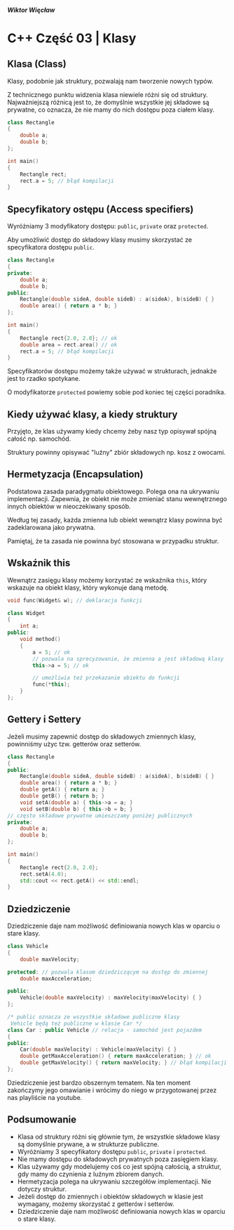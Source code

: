 ##### Wiktor Więcław 
# C++ Część 03 | Klasy

## Klasa (Class)
Klasy, podobnie jak struktury, pozwalają nam tworzenie nowych typów.

Z technicznego punktu widzenia klasa niewiele różni się od struktury. Najważniejszą różnicą jest to, że domyślnie wszystkie jej składowe są prywatne, co oznacza, że nie mamy do nich dostępu poza ciałem klasy.

```c++
class Rectangle
{
    double a;
    double b;
};

int main()
{
    Rectangle rect;
    rect.a = 5; // błąd kompilacji
}
```

## Specyfikatory ostępu (Access specifiers)
Wyróżniamy 3 modyfikatory dostępu: ```public```, ```private``` oraz ```protected```.

Aby umożliwić dostęp do składowy klasy musimy skorzystać ze specyfikatora dostępu ```public```.

```c++
class Rectangle
{
private:
    double a;
    double b;
public:
    Rectangle(double sideA, double sideB) : a(sideA), b(sideB) { }
    double area() { return a * b; }
};

int main()
{
    Rectangle rect{2.0, 2.0}; // ok
    double area = rect.area() // ok
    rect.a = 5; // błąd kompilacji
}
```

Specyfikatorów dostępu możemy także używać w strukturach, jednakże jest to rzadko spotykane.

O modyfikatorze ```protected``` powiemy sobie pod koniec tej części poradnika.

## Kiedy używać klasy, a kiedy struktury
Przyjęto, że klas używamy kiedy chcemy żeby nasz typ opisywał spójną całość np. samochód. 

Struktury powinny opisywać "luźny" zbiór składowych np. kosz z owocami.

## Hermetyzacja (Encapsulation)
Podstatowa zasada paradygmatu obiektowego. Polega ona na ukrywaniu implementacji. Zapewnia, że obiekt nie może zmieniać stanu wewnętrznego innych obiektów w nieoczekiwany sposób.

Według tej zasady, każda zmienna lub obiekt wewnątrz klasy powinna być zadeklarowana jako prywatna.

Pamiętaj, że ta zasada nie powinna być stosowana w przypadku struktur.

## Wskaźnik this
Wewnątrz zasięgu klasy możemy korzystać ze wskaźnika ```this```, który wskazuje na obiekt klasy, który wykonuje daną metodę.

```c++
void func(Widget& w); // deklaracja funkcji

class Widget
{
    int a;
public:
    void method()
    {
        a = 5; // ok
        // pozwala na sprecyzowanie, że zmienna a jest składową klasy
        this->a = 5; // ok

        // umożliwia też przekazanie obiektu do funkcji
        func(*this);
    }
};
```

## Gettery i Settery
Jeżeli musimy zapewnić dostęp do składowych zmiennych klasy, powinniśmy użyc tzw. getterów oraz setterów.

```c++
class Rectangle
{
public:
    Rectangle(double sideA, double sideB) : a(sideA), b(sideB) { }
    double area() { return a * b; }
    double getA() { return a; }
    double getB() { return b; }
    void setA(double a) { this->a = a; }
    void setB(double b) { this->b = b; }
// często składowe prywatne umieszczamy poniżej publicznych
private: 
    double a;
    double b;
};

int main()
{
    Rectangle rect{2.0, 2.0};
    rect.setA(4.0);
    std::cout << rect.getA() << std::endl;
}
```

## Dziedziczenie
Dziedziczenie daje nam możliwość definiowania nowych klas w oparciu o stare klasy. 

```c++
class Vehicle
{
    double maxVelocity;

protected: // pozwala klasom dziedziczącym na dostęp do zmiennej
    double maxAcceleration;

public:
    Vehicle(double maxVelocity) : maxVelocity(maxVelocity) { } 
};

/* public oznacza ze wszystkie składowe publiczne klasy
 Vehicle będą też publiczne w klasie Car */
class Car : public Vehicle // relacja - samochód jest pojazdem
{
public:
    Car(double maxVelocity) : Vehicle(maxVelocity) { }
    double getMaxAcceleration() { return maxAcceleration; } // ok
    double getMaxVelocity() { return maxVelocity; } // błąd kompilacji
};

```
Dziedziczenie jest bardzo obszernym tematem. Na ten moment zakończymy jego omawianie i wrócimy do niego w przygotowanej przez nas playliście na youtube.

## Podsumowanie
* Klasa od struktury różni się głównie tym, że wszystkie składowe klasy są domyślnie prywane, a w strukturze publiczne.
* Wyróżniamy 3 specyfikatory dostępu ```public```, ```private``` i ```protected```.
* Nie mamy dostępu do składowych prywatnych poza zasięgiem klasy.
* Klas używamy gdy modelujemy coś co jest spójną całością, a struktur, gdy mamy do czynienia z luźnym zbiorem danych.
* Hermetyzacja polega na ukrywaniu szczegółów implementacji. Nie dotyczy struktur.
* Jeżeli dostęp do zmiennych i obiektów składowych w klasie jest wymagany, możemy skorzystać z getterów i setterów.
* Dziedziczenie daje nam możliwość definiowania nowych klas w oparciu o stare klasy.